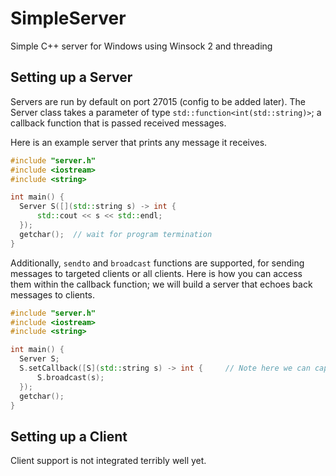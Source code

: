 # SimpleServer
Simple C++ server for Windows using Winsock 2 and threading

## Setting up a Server

Servers are run by default on port 27015 (config to be added later). The Server class takes a parameter of type `std::function<int(std::string)>`; a callback function that is passed received messages.

Here is an example server that prints any message it receives.

``` cpp
#include "server.h"
#include <iostream>
#include <string>

int main() {
  Server S([](std::string s) -> int {
      std::cout << s << std::endl;
  });
  getchar();  // wait for program termination
}
```

Additionally, `sendto` and `broadcast` functions are supported, for sending messages to targeted clients or all clients. Here is how you can access them within the callback function; we will build a server that echoes back messages to clients.

``` cpp
#include "server.h"
#include <iostream>
#include <string>

int main() {
  Server S;
  S.setCallback([S](std::string s) -> int {     // Note here we can capture S to call the broadcast function
      S.broadcast(s);
  });
  getchar();
}
```

## Setting up a Client

Client support is not integrated terribly well yet.
